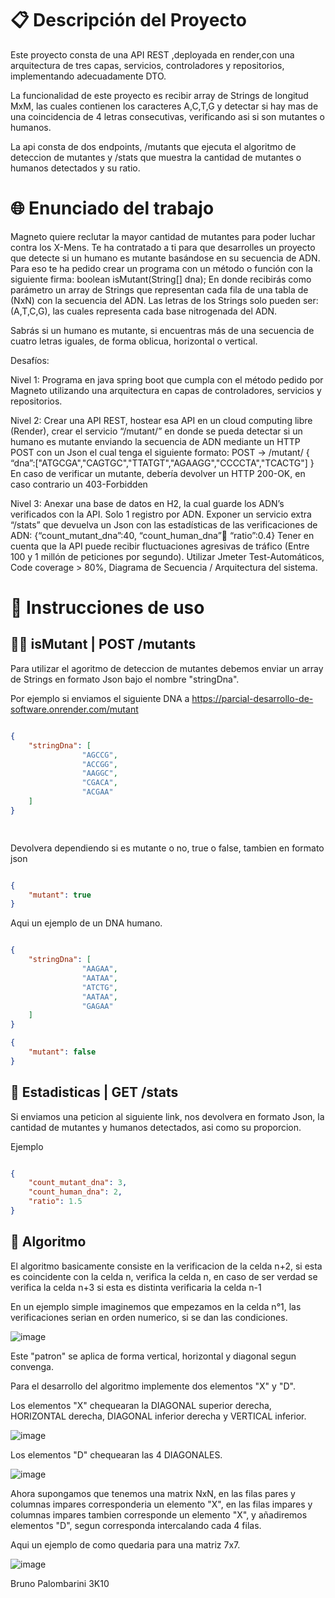 <h1> 📋 Descripción del Proyecto </h1>

Este proyecto consta de una API REST ,deployada en render,con una arquitectura de tres capas, servicios, controladores y repositorios, implementando adecuadamente DTO.

La funcionalidad de este proyecto es recibir array de Strings de longitud MxM, las cuales contienen los caracteres A,C,T,G
y detectar si hay mas de una coincidencia de 4 letras consecutivas, verificando asi si son mutantes o humanos. 

La api consta de dos endpoints, /mutants que ejecuta el algoritmo de deteccion de mutantes y /stats que muestra la cantidad de mutantes o humanos detectados y su ratio.

<h1> 🌐 Enunciado del trabajo </h1>

Magneto quiere reclutar la mayor cantidad de mutantes para poder luchar contra los X-Mens.
Te ha contratado a ti para que desarrolles un proyecto que detecte si un humano es mutante basándose en su secuencia de ADN.
Para eso te ha pedido crear un programa con un método o función con la siguiente firma:
boolean isMutant(String[] dna);
En donde recibirás como parámetro un array de Strings que representan cada fila de una tabla de (NxN) con la secuencia del ADN. Las letras de los Strings solo pueden ser: (A,T,C,G), las cuales representa cada base nitrogenada del ADN.

Sabrás si un humano es mutante, si encuentras más de una secuencia de cuatro letras iguales, de forma oblicua, horizontal o vertical.


Desafíos:

Nivel 1:
Programa en java spring boot que cumpla con el método pedido por Magneto utilizando una arquitectura en capas de controladores, servicios y repositorios.

Nivel 2:
Crear una API REST, hostear esa API en un cloud computing libre (Render), crear el servicio “/mutant/” en donde se pueda detectar si un humano es mutante enviando la secuencia de ADN mediante un HTTP POST con un Json el cual tenga el siguiente formato:
POST → /mutant/
{ “dna”:["ATGCGA","CAGTGC","TTATGT","AGAAGG","CCCCTA","TCACTG"]
}
En caso de verificar un mutante, debería devolver un HTTP 200-OK, en caso contrario un 403-Forbidden

Nivel 3:
Anexar una base de datos en H2, la cual guarde los ADN’s verificados con la API. Solo 1 registro por ADN.
Exponer un servicio extra “/stats” que devuelva un Json con las estadísticas de las verificaciones de ADN: {“count_mutant_dna”:40, “count_human_dna”:100: “ratio”:0.4}
Tener en cuenta que la API puede recibir fluctuaciones agresivas de tráfico (Entre 100 y 1 millón de peticiones por segundo). Utilizar Jmeter
Test-Automáticos, Code coverage > 80%, Diagrama de Secuencia / Arquitectura del sistema.

<h1>📝 Instrucciones de uso </h1>

<h2> 🧟‍♂️ isMutant | POST /mutants </h2>

Para utilizar el agoritmo de deteccion de mutantes debemos enviar un array de Strings en formato Json bajo el nombre "stringDna".

Por ejemplo si enviamos el siguiente DNA a https://parcial-desarrollo-de-software.onrender.com/mutant

```json

{
    "stringDna": [
                "AGCCG",
                "ACCGG",
                "AAGGC",
                "CGACA",
                "ACGAA"
    ]
}

 
```

Devolvera dependiendo si es mutante o no, true o false, tambien en formato json

```json

{
    "mutant": true
}

```

Aqui un ejemplo de un DNA humano.

```json

{
    "stringDna": [
                "AAGAA",
                "AATAA",
                "ATCTG",
                "AATAA",
                "GAGAA"
    ]
}

```


```json
{
    "mutant": false
}
```

<h2>📖 Estadisticas | GET /stats </h2>

Si enviamos una peticion al siguiente link, nos devolvera en formato Json, la cantidad de mutantes y humanos detectados, asi como su proporcion.

Ejemplo

```json

{
    "count_mutant_dna": 3,
    "count_human_dna": 2,
    "ratio": 1.5
}

```

<h2>👾 Algoritmo </h2>

El algoritmo basicamente consiste en la verificacion de la celda n+2, si esta es coincidente con la celda n, verifica la celda n, en caso de ser verdad se verifica la celda n+3 si esta es distinta verificaria la celda n-1

En un ejemplo simple imaginemos que empezamos en la celda n°1, las verificaciones serian en orden numerico, si se dan las condiciones. 

![image](https://github.com/user-attachments/assets/a991cc70-e6b7-4162-ac49-42a38a6be190)

Este "patron" se aplica de forma vertical, horizontal y diagonal segun convenga.

Para el desarrollo del algoritmo implemente dos elementos "X" y "D".

Los elementos "X" chequearan la DIAGONAL superior derecha, HORIZONTAL derecha, DIAGONAL inferior derecha y VERTICAL inferior.

![image](https://github.com/user-attachments/assets/70bba4ef-36a5-4c90-8a49-f1fb5c8b2848)

Los elementos "D" chequearan las 4 DIAGONALES.

![image](https://github.com/user-attachments/assets/00f58535-e7c4-461a-af20-08c217217f58)

Ahora supongamos que tenemos una matrix NxN, en las filas pares y columnas impares corresponderia un elemento "X", en las filas impares y columnas impares tambien corresponde un elemento "X",
y añadiremos elementos "D", segun corresponda intercalando cada 4 filas.

Aqui un ejemplo de como quedaria para una matriz 7x7.

![image](https://github.com/user-attachments/assets/08cbd200-a5d7-466a-8680-efed3e403dcf)






Bruno Palombarini 3K10

